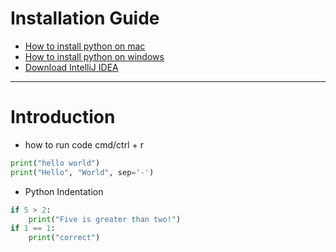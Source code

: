 # Installation Guide

- [How to install python on mac](https://www.python.org/downloads/mac-osx/)  
- [How to install python on windows](https://www.python.org/downloads/windows/)   
- [Download IntelliJ IDEA](https://www.jetbrains.com/idea/download/#section=mac)
---

# Introduction
- how to run code cmd/ctrl + r
```python
print("hello world")
print("Hello", "World", sep='-')
```
- Python Indentation

```python
if 5 > 2:
    print("Five is greater than two!")
if 1 == 1:
    print("correct")
```